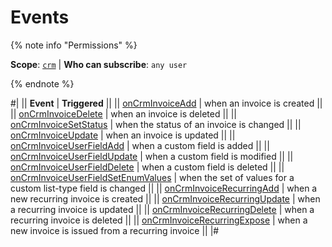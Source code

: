 # Events

{% note info "Permissions" %}

**Scope**: [`crm`](../../../../scopes/permissions.md) | **Who can subscribe**: `any user`

{% endnote %}

#|
|| **Event** | **Triggered** ||
|| [onCrmInvoiceAdd](./on-crm-invoice-add.md) | when an invoice is created ||
|| [onCrmInvoiceDelete](./on-crm-invoice-delete.md) | when an invoice is deleted ||
|| [onCrmInvoiceSetStatus](./on-crm-invoice-set-status.md) | when the status of an invoice is changed ||
|| [onCrmInvoiceUpdate](./on-crm-invoice-update.md) | when an invoice is updated ||
|| [onCrmInvoiceUserFieldAdd](./on-crm-invoice-user-field-add.md) | when a custom field is added ||
|| [onCrmInvoiceUserFieldUpdate](./on-crm-invoice-user-field-update.md) | when a custom field is modified ||
|| [onCrmInvoiceUserFieldDelete](./on-crm-invoice-recurring-delete.md) | when a custom field is deleted ||
|| [onCrmInvoiceUserFieldSetEnumValues](./on-crm-invoice-user-field-set-enum-values.md) | when the set of values for a custom list-type field is changed ||
|| [onCrmInvoiceRecurringAdd](./on-crm-invoice-recurring-add.md) | when a new recurring invoice is created ||
|| [onCrmInvoiceRecurringUpdate](./on-crm-invoice-recurring-update.md) | when a recurring invoice is updated ||
|| [onCrmInvoiceRecurringDelete](./on-crm-invoice-recurring-delete.md) | when a recurring invoice is deleted ||
|| [onCrmInvoiceRecurringExpose](./on-crm-invoice-recurring-expose.md) | when a new invoice is issued from a recurring invoice ||
|#